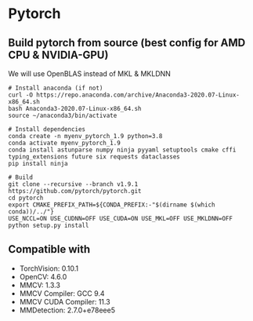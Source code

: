 # Pytorch

## Build pytorch from source (best config for AMD CPU & NVIDIA-GPU)
We will use OpenBLAS instead of MKL & MKLDNN
```
# Install anaconda (if not)
curl -O https://repo.anaconda.com/archive/Anaconda3-2020.07-Linux-x86_64.sh
bash Anaconda3-2020.07-Linux-x86_64.sh
source ~/anaconda3/bin/activate

# Install dependencies
conda create -n myenv_pytorch_1.9 python=3.8
conda activate myenv_pytorch_1.9
conda install astunparse numpy ninja pyyaml setuptools cmake cffi typing_extensions future six requests dataclasses
pip install ninja

# Build
git clone --recursive --branch v1.9.1  https://github.com/pytorch/pytorch.git
cd pytorch
export CMAKE_PREFIX_PATH=${CONDA_PREFIX:-"$(dirname $(which conda))/../"}
USE_NCCL=ON USE_CUDNN=OFF USE_CUDA=ON USE_MKL=OFF USE_MKLDNN=OFF python setup.py install
```
## Compatible with
- TorchVision: 0.10.1
- OpenCV: 4.6.0
- MMCV: 1.3.3
- MMCV Compiler: GCC 9.4
- MMCV CUDA Compiler: 11.3
- MMDetection: 2.7.0+e78eee5

